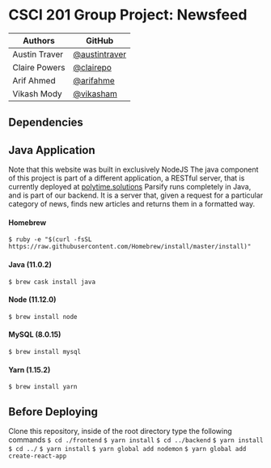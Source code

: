 # CSCI 201 Group Project: Newsfeed

Authors | GitHub|
-----------|-------|
|Austin Traver|[@austintraver](github.com/user/austintraver)|
|Claire Powers|[@clairepo](github.com/user/clairepo)|
|Arif Ahmed|[@arifahme](github.com/user/arifahme)|
|Vikash Mody|[@vikasham](github.com/user/vikasham)|

## Dependencies

## Java Application
Note that this website was built in exclusively NodeJS
The java component of this project is part of a different application,
a RESTful server, that is currently deployed at [polytime.solutions](https://github.com/austintraver/parsify)
Parsify runs completely in Java, and is part of our backend. It is a server
that, given a request for a particular category of news, finds new articles and
returns them in a formatted way.


#### Homebrew
`$ ruby -e "$(curl -fsSL https://raw.githubusercontent.com/Homebrew/install/master/install)"`

#### Java (11.0.2)
`$ brew cask install java`

#### Node (11.12.0)
`$ brew install node`

#### MySQL (8.0.15)
`$ brew install mysql`

#### Yarn (1.15.2)
`$ brew install yarn`

## Before Deploying

Clone this repository, inside of the root directory type the following commands
`$ cd ./frontend`
`$ yarn install`
`$ cd ../backend`
`$ yarn install`
`$ cd ../`
`$ yarn install`
`$ yarn global add nodemon`
`$ yarn global add create-react-app`

